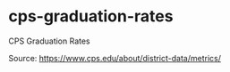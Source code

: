 # cps-graduation-rates
CPS Graduation Rates


Source: https://www.cps.edu/about/district-data/metrics/

